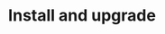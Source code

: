 ---
title: "Install and upgrade"
description: "Learn how to install, upgrade, and uninstall NGINX Agent."
weight: 400
---